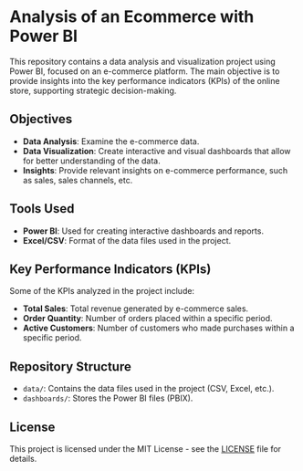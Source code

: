 # Analysis of an Ecommerce with Power BI

This repository contains a data analysis and visualization project using Power BI, focused on an e-commerce platform. The main objective is to provide insights into the key performance indicators (KPIs) of the online store, supporting strategic decision-making.

## Objectives

- **Data Analysis**: Examine the e-commerce data.
- **Data Visualization**: Create interactive and visual dashboards that allow for better understanding of the data.
- **Insights**: Provide relevant insights on e-commerce performance, such as sales, sales channels, etc.

## Tools Used

- **Power BI**: Used for creating interactive dashboards and reports.
- **Excel/CSV**: Format of the data files used in the project.

## Key Performance Indicators (KPIs)

Some of the KPIs analyzed in the project include:

- **Total Sales**: Total revenue generated by e-commerce sales.
- **Order Quantity**: Number of orders placed within a specific period.
- **Active Customers**: Number of customers who made purchases within a specific period.

## Repository Structure

- `data/`: Contains the data files used in the project (CSV, Excel, etc.).
- `dashboards/`: Stores the Power BI files (PBIX).

## License

This project is licensed under the MIT License - see the [LICENSE](LICENSE) file for details.
